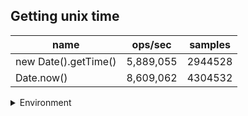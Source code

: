 ## Getting unix time

|name|ops/sec|samples|
|-|-|-|
|new Date().getTime()|5,889,055|2944528|
|Date.now()|8,609,062|4304532|


<details>
<summary>Environment</summary>

* __Machine:__ linux x64 | 4 vCPUs | 7.6GB Mem
* __Run:__ Mon Sep 02 2024 19:42:12 GMT+0000 (Coordinated Universal Time)
</details>

<!--
{"environment":{"platform":"linux","arch":"x64","cpus":4,"totalMemory":7.588970184326172},"benchmarks":[{"name":"new Date().getTime()","opsSec":5889055.042518741,"samples":2944528},{"name":"Date.now()","opsSec":8609062.884305062,"samples":4304532}]}-->

